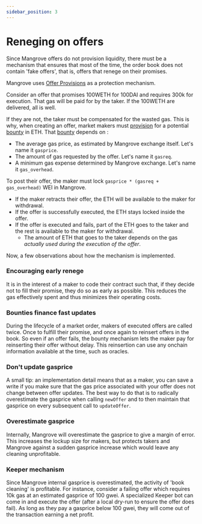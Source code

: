 ```yaml
---
sidebar_position: 3
---
```

# Reneging on offers

Since Mangrove offers do not provision liquidity, there must be a mechanism that ensures that most of the time, the order book does not contain 'fake offers', that is, offers that renege on their promises.

Mangrove uses [Offer Provisions](../technical-references/taking-and-making-offers/reactive-offer/offer-provision.md) as a protection mechanism.

Consider an offer that promises 100WETH for 100DAI and requires 300k for execution. That gas will be paid for by the taker. If the 100WETH are delivered, all is well.

If they are not, the taker must be compensated for the wasted gas. This is why, when creating an offer, market makers must [provision](../technical-references/taking-and-making-offers/reactive-offer/offer-provision.md) for a potential [bounty](../technical-references/taking-and-making-offers/reactive-offer/offer-provision.md#computing-the-provision-and-offer-bounty) in ETH. That [bounty](../technical-references/taking-and-making-offers/reactive-offer/offer-provision.md#computing-the-provision-and-offer-bounty) depends on :

* The average gas price, as estimated by Mangrove exchange itself. Let's name it `gasprice`.
* The amount of gas requested by the offer. Let's name it `gasreq`.
* A minimum gas expense determined by Mangrove exchange. Let's name it `gas_overhead`.

To post their offer, the maker must lock `gasprice * (gasreq + gas_overhead)` WEI in Mangrove.

* If the maker retracts their offer, the ETH will be available to the maker for withdrawal.
* If the offer is successfully executed, the ETH stays locked inside the offer.
* If the offer is executed and fails, part of the ETH goes to the taker and the rest is available to the maker for withdrawal.
  * The amount of ETH that goes to the taker depends on the gas _actually used during the execution of the offer_.

Now, a few observations about how the mechanism is implemented.

### Encouraging early renege

It is in the interest of a maker to code their contract such that, if they decide not to fill their promise, they do so as early as possible. This reduces the gas effectively spent and thus minimizes their operating costs.

### Bounties finance fast updates

During the lifecycle of a market order, makers of executed offers are called twice. Once to fulfill their promise, and once again to reinsert offers in the book. So even if an offer fails, the bounty mechanism lets the maker pay for reinserting their offer without delay. This reinsertion can use any onchain information available at the time, such as oracles.

### Don't update gasprice

A small tip: an implementation detail means that as a maker, you can save a write if you make sure that the gas price associated with your offer does not change between offer updates. The best way to do that is to radically overestimate the gasprice when calling `newOffer` and to then maintain that gasprice on every subsequent call to `updateOffer`.

### Overestimate gasprice

Internally, Mangrove will overestimate the gasprice to give a margin of error. This increases the lockup size for makers, but protects takers and Mangrove against a sudden gasprice increase which would leave any cleaning unprofitable.

### Keeper mechanism

Since Mangrove internal gasprice is overestimated, the activity of 'book cleaning' is profitable. For instance, consider a failing offer which requires 10k gas at an estimated gasprice of 100 gwei. A specialized Keeper bot can come in and execute the offer (after a local dry-run to ensure the offer does fail). As long as they pay a gasprice below 100 gwei, they will come out of the transaction earning a net profit.
